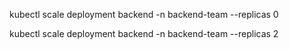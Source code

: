 kubectl scale deployment backend -n backend-team --replicas 0

kubectl scale deployment backend -n backend-team --replicas 2

